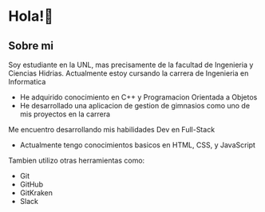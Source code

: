 # Hola!👋

## Sobre mi
Soy estudiante en la UNL, mas precisamente de la facultad de Ingenieria y Ciencias Hidrias.
Actualmente estoy cursando la carrera de Ingenieria en Informatica
- He adquirido conocimiento en C++ y Programacion Orientada a Objetos
- He desarrollado una aplicacion de gestion de gimnasios como uno de mis proyectos en la carrera

Me encuentro desarrollando mis habilidades Dev en Full-Stack
- Actualmente tengo conocimientos basicos en HTML, CSS, y JavaScript

Tambien utilizo otras herramientas como:
- Git
- GitHub
- GitKraken
- Slack
